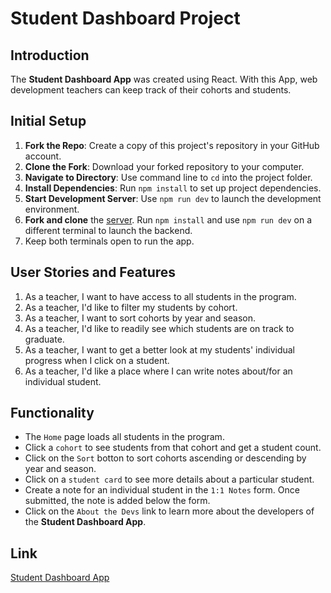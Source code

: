# Student Dashboard Project

## Introduction

The **Student Dashboard App** was created using React. With this App, web development teachers can keep track of their cohorts and students.

## Initial Setup

1. **Fork the Repo**: Create a copy of this project's repository in your GitHub account.
1. **Clone the Fork**: Download your forked repository to your computer.
1. **Navigate to Directory**: Use command line to `cd` into the project folder.
1. **Install Dependencies**: Run `npm install` to set up project dependencies.
1. **Start Development Server**: Use `npm run dev` to launch the development environment.
1. **Fork and clone** the [server](https://github.com/BSoto85/project-student-dashboard-reboot-server). Run `npm install` and use `npm run dev` on a different terminal to launch the backend.
1. Keep both terminals open to run the app.

## User Stories and Features

1. As a teacher, I want to have access to all students in the program.
1. As a teacher, I'd like to filter my students by cohort.
1. As a teacher, I want to sort cohorts by year and season.
1. As a teacher, I'd like to readily see which students are on track to graduate.
1. As a teacher, I want to get a better look at my students' individual progress when I click on a student.
1. As a teacher, I'd like a place where I can write notes about/for an individual student.

## Functionality

- The `Home` page loads all students in the program.
- Click a `cohort` to see students from that cohort and get a student count.
- Click on the `Sort` botton to sort cohorts ascending or descending by year and season.
- Click on a `student card` to see more details about a particular student.
- Create a note for an individual student in the `1:1 Notes` form. Once submitted, the note is added below the form.
- Click on the `About the Devs` link to learn more about the developers of the **Student Dashboard App**.

## Link

[Student Dashboard App](https://loquacious-empanada-b34b21.netlify.app)
